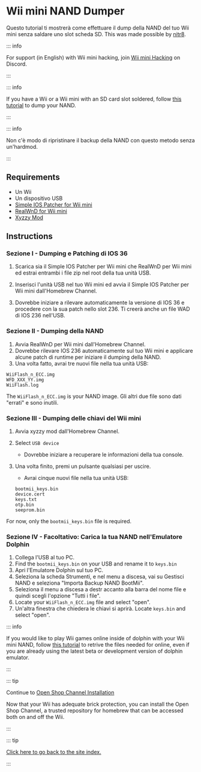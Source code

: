 # Wii mini NAND Dumper

Questo tutorial ti mostrerà come effettuare il dump della NAND del tuo Wii mini senza saldare uno slot scheda SD. This was made possible by [nitr8](https://gbatemp.net/members/nitr8.72581/).

::: info

For support (in English) with Wii mini hacking, join [Wii mini Hacking](https://discord.gg/6ryxnkS) on Discord.

:::

::: info

If you have a Wii or a Wii mini with an SD card slot soldered, follow [this tutorial](bootmii) to dump your NAND.

:::

::: info

Non c'è modo di ripristinare il backup della NAND con questo metodo senza un'hardmod.

:::

## Requirements

- Un Wii
- Un dispositivo USB
- [Simple IOS Patcher for Wii mini](http://www.mediafire.com/file/7k141mu1whqzwdp/SimpleIOSPatcher_Mini.zip/file)
- [RealWnD for Wii mini](https://oscwii.org/library/app/RealWnD_Mini)
- [Xyzzy Mod](https://oscwii.org/library/app/xyzzy-mod)

## Instructions

### Sezione I - Dumping e Patching di IOS 36

1. Scarica sia il Simple IOS Patcher per Wii mini che RealWnD per Wii mini ed estrai entrambi i file zip nel root della tua unità USB.

2. Inserisci l'unità USB nel tuo Wii mini ed avvia il Simple IOS Patcher per Wii mini dall'Homebrew Channel.

3. Dovrebbe iniziare a rilevare automaticamente la versione di IOS 36 e procedere con la sua patch nello slot 236. Ti creerà anche un file WAD di IOS 236 nell'USB.

### Sezione II - Dumping della NAND

1. Avvia RealWnD per Wii mini dall'Homebrew Channel.
2. Dovrebbe rilevare IOS 236 automaticamente sul tuo Wii mini e applicare alcune patch di runtime per iniziare il dumping della NAND.
3. Una volta fatto, avrai tre nuovi file nella tua unità USB:

```
WiiFlash_n_ECC.img
WFD_XXX_YY.img
WiiFlash.log
```

The `WiiFlash_n_ECC.img` is your NAND image. Gli altri due file sono dati "errati" e sono inutili.

### Sezione III - Dumping delle chiavi del Wii mini

1. Avvia xyzzy mod dall'Homebrew Channel.
2. Select `USB device`
   - Dovrebbe iniziare a recuperare le informazioni della tua console.
3. Una volta finito, premi un pulsante qualsiasi per uscire.

   - Avrai cinque nuovi file nella tua unità USB:

   ```
   bootmii_keys.bin
   device.cert
   keys.txt
   otp.bin
   seeprom.bin
   ```

For now, only the `bootmii_keys.bin` file is required.

### Sezione IV - Facoltativo: Carica la tua NAND nell'Emulatore Dolphin

1. Collega l'USB al tuo PC.
2. Find the `bootmii_keys.bin` on your USB and rename it to `keys.bin`
3. Apri l'Emulatore Dolphin sul tuo PC.
4. Seleziona la scheda Strumenti, e nel menu a discesa, vai su Gestisci NAND e seleziona "Importa Backup NAND BootMii".
5. Seleziona il menu a discesa a destr accanto alla barra del nome file e quindi scegli l'opzione "Tutti i file".
6. Locate your `WiiFlash_n_ECC.img` file and select "open".
7. Un'altra finestra che chiedera le chiavi si aprirà. Locate `keys.bin` and select "open".

::: info

If you would like to play Wii games online inside of dolphin with your Wii mini NAND, follow [this tutorial](https://dolphin-emu.org/docs/guides/wii-network-guide/) to retrive the files needed for online, even if you are already using the latest beta or development version of dolphin emulator.

:::

::: tip

Continue to [Open Shop Channel Installation](osc)

Now that your Wii has adequate brick protection, you can install the Open Shop Channel, a trusted repository for homebrew that can be accessed both on and off the Wii.

:::

::: tip

[Click here to go back to the site index.](site-navigation)

:::
